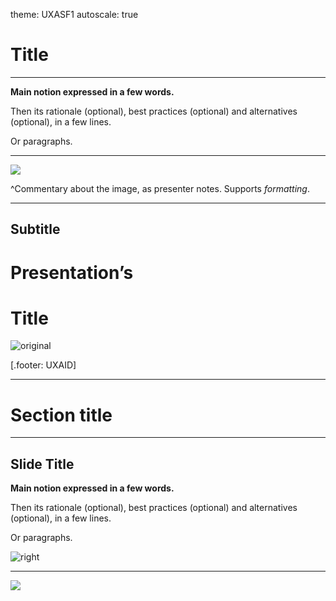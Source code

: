 theme: UXASF1
autoscale: true

<!-- Simple presentation start -->

# Title

---

**Main notion expressed in a few words.**

Then its rationale (optional), best practices (optional) and alternatives (optional), in a few lines.

Or paragraphs.

---

![](assets/full-screen-image.svg)

^Commentary about the image, as presenter notes. Supports *formatting*.

---

<!-- Simple presentation end -->
<!-- Complex presentation start-->

## Subtitle
# **Presentation’s**
# **Title**

![original](assets/cover.svg)

[.footer: UXAID]

---

# Section title

---

## Slide Title

**Main notion expressed in a few words.**

Then its rationale (optional), best practices (optional) and alternatives (optional), in a few lines.

Or paragraphs.

![right](assets/image-on-the-right.svg)

---

![](assets/back-cover.svg)

<!-- Complex presentation end -->
